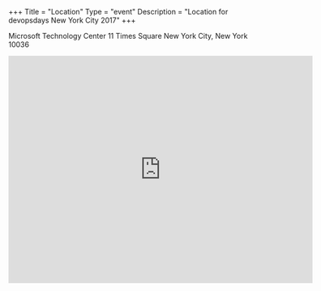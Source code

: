 +++
Title = "Location"
Type = "event"
Description = "Location for devopsdays New York City 2017"
+++

Microsoft Technology Center
11 Times Square
New York City, New York 10036

<iframe src="https://www.google.com/maps/embed?pb=!1m18!1m12!1m3!1d3022.2429657327957!2d-73.99183758459368!3d40.75668057932708!2m3!1f0!2f0!3f0!3m2!1i1024!2i768!4f13.1!3m3!1m2!1s0x89c25856e81cdc7d%3A0xcb6b70d1bb597301!2sMicrosoft+Technology+Center!5e0!3m2!1sen!2sus!4v1509716608817" width="600" height="450" frameborder="0" style="border:0" allowfullscreen></iframe>
<!-- {{< event_map >}} -->
